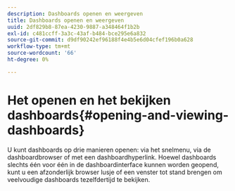 ```yaml
---
description: Dashboards openen en weergeven
title: Dashboards openen en weergeven
uuid: 2df829b8-87ea-4230-9887-a348464f1b2b
exl-id: c481ccff-3a3c-43af-b484-bce295e6a832
source-git-commit: d9df90242ef96188f4e4b5e6d04cfef196b0a628
workflow-type: tm+mt
source-wordcount: '66'
ht-degree: 0%

---
```


# Het openen en het bekijken dashboards{#opening-and-viewing-dashboards}

U kunt dashboards op drie manieren openen: via het snelmenu, via de dashboardbrowser of met een dashboardhyperlink. Hoewel dashboards slechts één voor één in de dashboardinterface kunnen worden geopend, kunt u een afzonderlijk browser lusje of een venster tot stand brengen om veelvoudige dashboards tezelfdertijd te bekijken.
